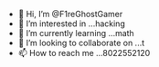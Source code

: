 - 👋 Hi, I’m @F1reGhostGamer
- 👀 I’m interested in ...hacking
- 🌱 I’m currently learning ...math
- 💞️ I’m looking to collaborate on ...t
- 📫 How to reach me ...8022552120

<!---
F1reGhostGamer/F1reGhostGamer is a ✨ special ✨ repository because its `README.md` (this file) appears on your GitHub profile.
You can click the Preview link to take a look at your changes.
--->
